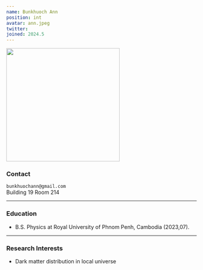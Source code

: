 ```yaml
---
name: Bunkhuoch Ann
position: int
avatar: ann.jpeg
twitter:
joined: 2024.5
---
```


<img width="300" src="{{site.baseurl}}/images/people/{{page.avatar}}" data-action="zoom">

### Contact

<i class="fa fa-envelope-o"></i>  `bunkhuochann@gmail.com`<br>
<i class="fa fa-building"></i> Building 19 Room 214 <br> 

<hr>

### Education

* B.S. Physics at Royal University of Phnom Penh, Cambodia (2023,07).

<hr>

### Research Interests

* Dark matter distribution in local universe
